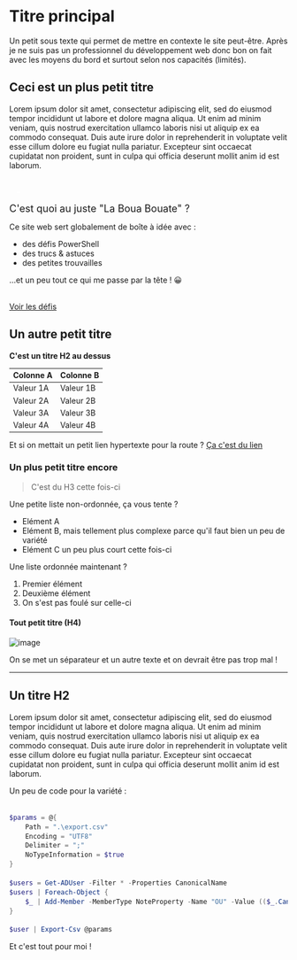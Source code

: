 # Titre principal

Un petit sous texte qui permet de mettre en contexte le site peut-être. Après je ne suis pas un professionnel du développement web donc bon on fait avec les moyens du bord et surtout selon nos capacités (limités).

## Ceci est un plus petit titre

Lorem ipsum dolor sit amet, consectetur adipiscing elit, sed do eiusmod tempor incididunt ut labore et dolore magna aliqua. Ut enim ad minim veniam, quis nostrud exercitation ullamco laboris nisi ut aliquip ex ea commodo consequat. Duis aute irure dolor in reprehenderit in voluptate velit esse cillum dolore eu fugiat nulla pariatur. Excepteur sint occaecat cupidatat non proident, sunt in culpa qui officia deserunt mollit anim id est laborum.

<div class="hero">
    <div width="20%" style="padding: 1em;">
        <img src="/assets/images/logo_white.svg" style="transform: rotate(-8deg);" width="5em">
    </div>
    <div width="80%">
        <span style="font-size: large;">C'est quoi au juste "La Boua Bouate" ?</span>
        <p>Ce site web sert globalement de boîte à idée avec :</p>
        <ul>
            <li>des défis PowerShell</li>
            <li>des trucs & astuces</li>
            <li>des petites trouvailles</li>
        </ul>
        <p>...et un peu tout ce qui me passe par la tête ! 😀</p>
        <br>
        <a href="/challenges">Voir les défis</a>
    </div>
</div>

## Un autre petit titre

**C'est un titre H2 au dessus**

Colonne A | Colonne B
--------- | ---------
Valeur 1A | Valeur 1B
Valeur 2A | Valeur 2B
Valeur 3A | Valeur 3B
Valeur 4A | Valeur 4B

Et si on mettait un petit lien hypertexte pour la route ? [Ça c'est du lien](https://duckduckgo.com)

### Un plus petit titre encore

> C'est du H3 cette fois-ci

Une petite liste non-ordonnée, ça vous tente ?

- Elément A
- Elément B, mais tellement plus complexe parce qu'il faut bien un peu de variété
- Elément C un peu plus court cette fois-ci

Une liste ordonnée maintenant ?

1. Premier élément
2. Deuxième élément
3. On s'est pas foulé sur celle-ci

#### Tout petit titre (H4)

![image](https://i.redd.it/if3ldk2w2j841.jpg)

On se met un séparateur et un autre texte et on devrait être pas trop mal !

---

## Un titre H2

Lorem ipsum dolor sit amet, consectetur adipiscing elit, sed do eiusmod tempor incididunt ut labore et dolore magna aliqua. Ut enim ad minim veniam, quis nostrud exercitation ullamco laboris nisi ut aliquip ex ea commodo consequat. Duis aute irure dolor in reprehenderit in voluptate velit esse cillum dolore eu fugiat nulla pariatur. Excepteur sint occaecat cupidatat non proident, sunt in culpa qui officia deserunt mollit anim id est laborum.

Un peu de code pour la variété :

```powershell

$params = @{
    Path = ".\export.csv"
    Encoding = "UTF8"
    Delimiter = ";"
    NoTypeInformation = $true
}

$users = Get-ADUser -Filter * -Properties CanonicalName
$users | Foreach-Object {
    $_ | Add-Member -MemberType NoteProperty -Name "OU" -Value (($_.CanonicalName -split '/')[2])
}

$user | Export-Csv @params

``` 

Et c'est tout pour moi !

